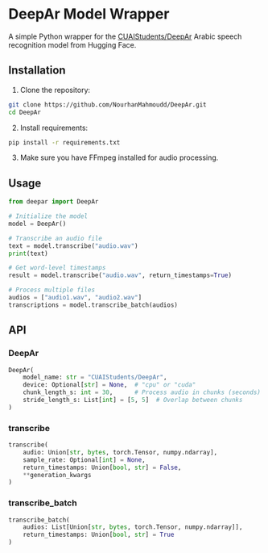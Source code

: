 # DeepAr Model Wrapper

A simple Python wrapper for the [CUAIStudents/DeepAr](https://huggingface.co/CUAIStudents/DeepAr) Arabic speech recognition model from Hugging Face.

## Installation

1. Clone the repository:
```bash
git clone https://github.com/NourhanMahmoudd/DeepAr.git
cd DeepAr
```

2. Install requirements:
```bash
pip install -r requirements.txt
```

3. Make sure you have FFmpeg installed for audio processing.

## Usage

```python
from deepar import DeepAr

# Initialize the model
model = DeepAr()

# Transcribe an audio file
text = model.transcribe("audio.wav")
print(text)

# Get word-level timestamps
result = model.transcribe("audio.wav", return_timestamps=True)

# Process multiple files
audios = ["audio1.wav", "audio2.wav"]
transcriptions = model.transcribe_batch(audios)
```

## API

### DeepAr

```python
DeepAr(
    model_name: str = "CUAIStudents/DeepAr",
    device: Optional[str] = None,  # "cpu" or "cuda"
    chunk_length_s: int = 30,      # Process audio in chunks (seconds)
    stride_length_s: List[int] = [5, 5]  # Overlap between chunks
)
```

### transcribe

```python
transcribe(
    audio: Union[str, bytes, torch.Tensor, numpy.ndarray],
    sample_rate: Optional[int] = None,
    return_timestamps: Union[bool, str] = False,
    **generation_kwargs
)
```

### transcribe_batch

```python
transcribe_batch(
    audios: List[Union[str, bytes, torch.Tensor, numpy.ndarray]],
    return_timestamps: Union[bool, str] = True
) 
```

